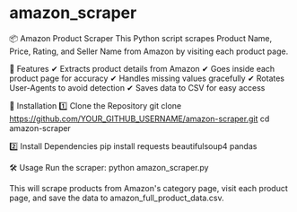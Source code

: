 # amazon_scraper
📦 Amazon Product Scraper
This Python script scrapes Product Name, Price, Rating, and Seller Name from Amazon by visiting each product page.

📝 Features
✔ Extracts product details from Amazon
✔ Goes inside each product page for accuracy
✔ Handles missing values gracefully
✔ Rotates User-Agents to avoid detection
✔ Saves data to CSV for easy access

🚀 Installation
1️⃣ Clone the Repository
git clone https://github.com/YOUR_GITHUB_USERNAME/amazon-scraper.git
cd amazon-scraper

2️⃣ Install Dependencies
pip install requests beautifulsoup4 pandas

🛠 Usage
Run the scraper:
python amazon_scraper.py

This will scrape products from Amazon's category page, visit each product page, and save the data to amazon_full_product_data.csv.

